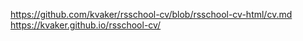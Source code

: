 https://github.com/kvaker/rsschool-cv/blob/rsschool-cv-html/cv.md
https://kvaker.github.io/rsschool-cv/
